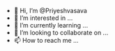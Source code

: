 - 👋 Hi, I’m @Priyeshvasava
- 👀 I’m interested in ...
- 🌱 I’m currently learning ...
- 💞️ I’m looking to collaborate on ...
- 📫 How to reach me ...

<!---
Priyeshvasava/Priyeshvasava is a ✨ special ✨ repository because its `README.md` (this file) appears on your GitHub profile.
You can click the Preview link to take a look at your changes.
--->
